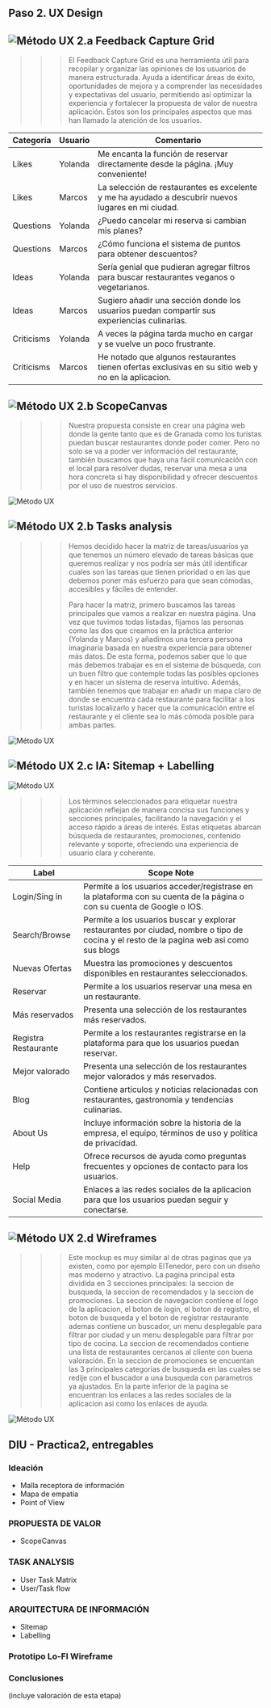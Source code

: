 ## Paso 2. UX Design  


![Método UX](../img/feedback-capture-grid.png) 2.a Feedback Capture Grid
----

>>> El Feedback Capture Grid es una herramienta útil para recopilar y organizar las opiniones de los usuarios de manera estructurada. Ayuda a identificar áreas de éxito, oportunidades de mejora y a comprender las necesidades y expectativas del usuario, permitiendo así optimizar la experiencia y fortalecer la propuesta de valor de nuestra aplicación. Estos son los principales aspectos que mas han llamado la atención de los usuarios.

| Categoría    | Usuario         | Comentario                                                                                         |
|--------------|-----------------|----------------------------------------------------------------------------------------------------|
| Likes        | Yolanda         | Me encanta la función de reservar directamente desde la página. ¡Muy conveniente!                   |
| Likes        | Marcos        | La selección de restaurantes es excelente y me ha ayudado a descubrir nuevos lugares en mi ciudad.  |
| Questions    | Yolanda          | ¿Puedo cancelar mi reserva si cambian mis planes?                                                 |
| Questions    | Marcos           | ¿Cómo funciona el sistema de puntos para obtener descuentos?                                      |
| Ideas        | Yolanda          | Sería genial que pudieran agregar filtros para buscar restaurantes veganos o vegetarianos.         |
| Ideas        | Marcos           | Sugiero añadir una sección donde los usuarios puedan compartir sus experiencias culinarias.        |
| Criticisms   | Yolanda         | A veces la página tarda mucho en cargar y se vuelve un poco frustrante.                            |
| Criticisms   | Marcos          | He notado que algunos restaurantes tienen ofertas exclusivas en su sitio web y no en la aplicacion.      |

![Método UX](../img/ScopeCanvas.png) 2.b ScopeCanvas
----
>>> Nuestra propuesta consiste en crear una página web donde la gente tanto que es de Granada como los turistas puedan buscar restaurantes donde poder comer. Pero no solo se va a poder ver información del restaurante, también buscamos que haya una fácil comunicación con el local para resolver dudas, reservar una mesa a una hora concreta si hay disponibilidad y ofrecer descuentos por el uso de nuestros servicios. 

![Método UX](../img/Scope_canvas.png)

![Método UX](../img/Sitemap.png) 2.b Tasks analysis 
-----

>>> Hemos decidido hacer la matriz de tareas/usuarios ya que tenemos un número elevado de tareas básicas que queremos realizar y nos podría ser más útil identificar cuales son las tareas que tienen prioridad o en las que debemos poner más esfuerzo para que sean cómodas, accesibles y fáciles de entender. 
>>> 
>>> Para hacer la matriz, primero buscamos las tareas principales que vamos a realizar en nuestra página. Una vez que tuvimos todas listadas, fijamos las personas como las dos que creamos en la práctica anterior (Yolanda y Marcos) y añadimos una tercera persona imaginaria basada en nuestra experiencia para obtener más datos. De esta forma, podemos saber que lo que más debemos trabajar es en el sistema de búsqueda, con un buen filtro que contemple todas las posibles opciones y en hacer un sistema de reserva intuitivo. Además, también tenemos que trabajar en añadir un mapa claro de donde se encuentra cada restaurante para facilitar a los turistas localizarlo y hacer que la comunicación entre el restaurante y el cliente sea lo más cómoda posible para ambas partes. 

![Método UX](../img/Matriz_imagen.PNG)

![Método UX](../img/labelling.png) 2.c IA: Sitemap + Labelling 
----
![Método UX](../img/Website_Flowchart_Template.png)

>>> Los términos seleccionados para etiquetar nuestra aplicación reflejan de manera concisa sus funciones y secciones principales, facilitando la navegación y el acceso rápido a áreas de interés. Estas etiquetas abarcan búsqueda de restaurantes, promociones, contenido relevante y soporte, ofreciendo una experiencia de usuario clara y coherente.

| Label                     | Scope Note                                                                                          |
|---------------------------|----------------------------------------------------------------------------------------------------|
| Login/Sing in             | Permite a los usuarios acceder/registrase en la plataforma con su cuenta de la página o con su cuenta de Google o IOS. |
| Search/Browse             | Permite a los usuarios buscar y explorar restaurantes por ciudad, nombre o tipo de cocina y el resto de la pagina web asi como sus blogs         |
| Nuevas Ofertas            | Muestra las promociones y descuentos disponibles en restaurantes seleccionados.                    |
| Reservar                  | Permite a los usuarios reservar una mesa en un restaurante.                                        |
| Más reservados            | Presenta una selección de los restaurantes más reservados.                                         |
| Registra Restaurante      | Permite a los restaurantes registrarse en la plataforma para que los usuarios puedan reservar.     |
| Mejor valorado            | Presenta una selección de los restaurantes mejor valorados y más reservados.                       |
| Blog                      | Contiene artículos y noticias relacionadas con restaurantes, gastronomía y tendencias culinarias.  |
| About Us                  | Incluye información sobre la historia de la empresa, el equipo, términos de uso y política de privacidad. |
| Help                      | Ofrece recursos de ayuda como preguntas frecuentes y opciones de contacto para los usuarios.       |
| Social Media              | Enlaces a las redes sociales de la aplicacion para que los usuarios puedan seguir y conectarse.          |

![Método UX](../img/Wireframes.png) 2.d Wireframes
-----

>>> Este mockup es muy similar al de otras paginas que ya existen, como por ejemplo ElTenedor, pero con un diseño mas moderno y atractivo. La pagina principal esta dividida en 3 secciones principales: la seccion de busqueda, la seccion de recomendados y la seccion de promociones. La seccion de navegacion contiene el logo de la aplicacion, el boton de login, el boton de registro, el boton de busqueda y el boton de registrar restaurante ademas contiene un buscador, un menu desplegable para filtrar por ciudad y un menu desplegable para filtrar por tipo de cocina. La seccion de recomendados contiene una lista de restaurantes cercanos al cliente con buena valoración. En la seccion de promociones se encuentan las 3 principales categorias de busqueda en las cuales se redije con el buscador a una busqueda con parametros ya ajustados. En la parte inferior de la pagina se encuentran los enlaces a las redes sociales de la aplicacion asi como los enlaces de ayuda.

![Método UX](../img/Website_Mockup.png)

## DIU - Practica2, entregables

### Ideación 
* Malla receptora de información 
* Mapa de empatía
* Point of View 


### PROPUESTA DE VALOR
* ScopeCanvas


### TASK ANALYSIS

* User Task Matrix 
* User/Task flow


### ARQUITECTURA DE INFORMACIÓN

* Sitemap 
* Labelling 


### Prototipo Lo-FI Wireframe 


### Conclusiones  
(incluye valoración de esta etapa)

